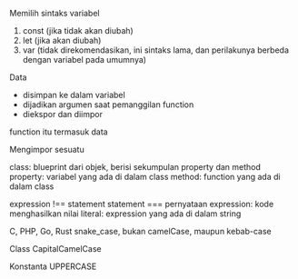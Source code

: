 Memilih sintaks variabel

1. const (jika tidak akan diubah)
2. let (jika akan diubah)
3. var (tidak direkomendasikan, ini sintaks lama, dan perilakunya berbeda dengan variabel pada umumnya)

Data

- disimpan ke dalam variabel
- dijadikan argumen saat pemanggilan function
- diekspor dan diimpor

function itu termasuk data

Mengimpor sesuatu

class: blueprint dari objek, berisi sekumpulan property dan method
property: variabel yang ada di dalam class
method: function yang ada di dalam class

expression !== statement
statement === pernyataan
expression: kode menghasilkan nilai
literal: expression yang ada di dalam string

C, PHP, Go, Rust
snake_case, bukan camelCase, maupun kebab-case

Class
CapitalCamelCase

Konstanta
UPPERCASE
